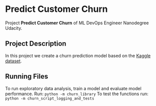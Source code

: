# Predict Customer Churn

Project **Predict Customer Churn** of ML DevOps Engineer Nanodegree Udacity.

## Project Description
In this project we create a churn prediction model based on the
[Kaggle dataset](https://www.kaggle.com/sakshigoyal7/credit-card-customers/code).

## Running Files
To run exploratory data analysis, train a model and evaluate model performance. Run:
`python -m churn_library`
To test the functions run:
`python -m churn_script_logging_and_tests`

